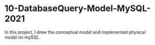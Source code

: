# 10-DatabaseQuery-Model-MySQL-2021

In this project, I drew the conceptual model and implemented physical model on mySQL.
